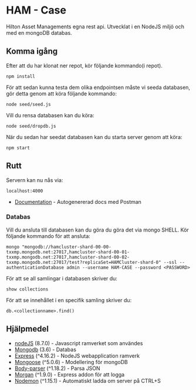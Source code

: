 # HAM - Case

Hilton Asset Managements egna rest api. Utvecklat i en NodeJS miljö och med en mongoDB databas.

## Komma igång

Efter att du har klonat ner repot, kör följande kommando(i repot).

```
npm install
```

För att sedan kunna testa dem olika endpointsen måste vi seeda databasen, gör detta genom att köra följande kommando:

```
node seed/seed.js
```

Vill du rensa databasen kan du köra:

```
node seed/dropdb.js
```

När du sedan har seedat databasen kan du starta server genom att köra:

```
npm start
```

## Rutt

Servern kan nu nås via:

```
localhost:4000
```

* [Documentation](https://documenter.getpostman.com/view/2904040/itcase/RVfzf8qQ) - Autogenererad docs med Postman

### Databas

Vill du ansluta till databasen kan du göra du göra det via mongo SHELL. Kör följande kommando för att ansluta:

```
mongo "mongodb://hamcluster-shard-00-00-txxmp.mongodb.net:27017,hamcluster-shard-00-01-txxmp.mongodb.net:27017,hamcluster-shard-00-02-txxmp.mongodb.net:27017/test?replicaSet=HAMCluster-shard-0" --ssl --authenticationDatabase admin --username HAM-CASE --password <PASSWORD>
```

För att se all samlingar i databasen skriver du:

```
show collections
```

För att se innehållet i en specifik samling skriver du:

```
db.<collectionname>.find()
```

## Hjälpmedel

* [nodeJS](https://nodejs.org/en/) (8.7.0) - Javascript ramverket som användes
* [Mongodb](https://www.mongodb.com/) (3.6) - Databas
* [Express](https://expressjs.com/) (^4.16.2) - NodeJS webapplication ramverk
* [Mongoose](http://mongoosejs.com/) (^5.0.6) - Modellering för mongoDB
* [Body-parser](https://www.npmjs.com/package/body-parser) (^1.18.2) - Parsa JSON
* [Morgan](https://github.com/expressjs/morgan) (^1.9.0) - Express addon för att logga
* [Nodemon](https://nodemon.io/) (^1.15.1) - Automatiskt ladda om server på CTRL+S
